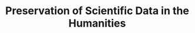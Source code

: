 ---
abstract: null
creators:
- van Horik, René
date: null
document_url: https://services.phaidra.univie.ac.at/api/object/o:295003/download
grand_parent: iPRES
institutions: []
keywords:
- beijing
landing_page_url: https://phaidra.univie.ac.at/o:295003
language: eng
layout: publication
license: CC BY-SA 3.0 AT
notes_url: null
parent: iPRES 2004
publication_type: presentation
size: 941403
slides_url: null
source_name: iPRES
title: Preservation of Scientific Data in the Humanities
year: 2004
---